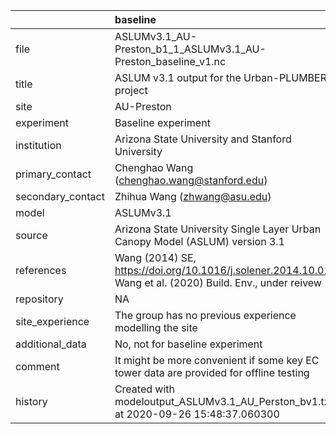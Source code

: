 |                   | baseline                                                                                                    |
|:------------------|:------------------------------------------------------------------------------------------------------------|
| file              | ASLUMv3.1_AU-Preston_b1_1_ASLUMv3.1_AU-Preston_baseline_v1.nc                                               |
| title             | ASLUM v3.1 output for the Urban-PLUMBER project                                                             |
| site              | AU-Preston                                                                                                  |
| experiment        | Baseline experiment                                                                                         |
| institution       | Arizona State University and Stanford University                                                            |
| primary_contact   | Chenghao Wang (chenghao.wang@stanford.edu)                                                                  |
| secondary_contact | Zhihua Wang (zhwang@asu.edu)                                                                                |
| model             | ASLUMv3.1                                                                                                   |
| source            | Arizona State University Single Layer Urban Canopy Model (ASLUM) version 3.1                                |
| references        | Wang (2014) SE, https://doi.org/10.1016/j.solener.2014.10.012; Wang et al. (2020) Build. Env., under reivew |
| repository        | NA                                                                                                          |
| site_experience   | The group has no previous experience modelling the site                                                     |
| additional_data   | No, not for baseline experiment                                                                             |
| comment           | It might be more convenient if some key EC tower data are provided for offline testing                      |
| history           | Created with modeloutput_ASLUMv3.1_AU_Perston_bv1.txt at 2020-09-26 15:48:37.060300                         |
